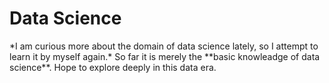 # Data Science
<p>*I am curious more about the domain of data science lately, so I attempt to learn it by myself again.*
So far it is merely the **basic knowleadge of data science**. Hope to explore deeply in this data era.</p>
